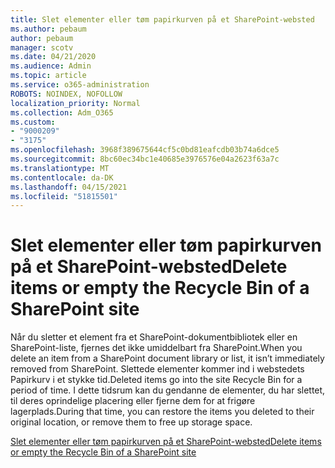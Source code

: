 ```yaml
---
title: Slet elementer eller tøm papirkurven på et SharePoint-websted
ms.author: pebaum
author: pebaum
manager: scotv
ms.date: 04/21/2020
ms.audience: Admin
ms.topic: article
ms.service: o365-administration
ROBOTS: NOINDEX, NOFOLLOW
localization_priority: Normal
ms.collection: Adm_O365
ms.custom:
- "9000209"
- "3175"
ms.openlocfilehash: 3968f389675644cf5c0bd81eafcdb03b74a6dce5
ms.sourcegitcommit: 8bc60ec34bc1e40685e3976576e04a2623f63a7c
ms.translationtype: MT
ms.contentlocale: da-DK
ms.lasthandoff: 04/15/2021
ms.locfileid: "51815501"
---
```

# <a name="delete-items-or-empty-the-recycle-bin-of-a-sharepoint-site"></a><span data-ttu-id="c6464-102">Slet elementer eller tøm papirkurven på et SharePoint-websted</span><span class="sxs-lookup"><span data-stu-id="c6464-102">Delete items or empty the Recycle Bin of a SharePoint site</span></span> 

<span data-ttu-id="c6464-103">Når du sletter et element fra et SharePoint-dokumentbibliotek eller en SharePoint-liste, fjernes det ikke umiddelbart fra SharePoint.</span><span class="sxs-lookup"><span data-stu-id="c6464-103">When you delete an item from a SharePoint document library or list, it isn’t immediately removed from SharePoint.</span></span> <span data-ttu-id="c6464-104">Slettede elementer kommer ind i webstedets Papirkurv i et stykke tid.</span><span class="sxs-lookup"><span data-stu-id="c6464-104">Deleted items go into the site Recycle Bin for a period of time.</span></span> <span data-ttu-id="c6464-105">I dette tidsrum kan du gendanne de elementer, du har slettet, til deres oprindelige placering eller fjerne dem for at frigøre lagerplads.</span><span class="sxs-lookup"><span data-stu-id="c6464-105">During that time, you can restore the items you deleted to their original location, or remove them to free up storage space.</span></span>

[<span data-ttu-id="c6464-106">Slet elementer eller tøm papirkurven på et SharePoint-websted</span><span class="sxs-lookup"><span data-stu-id="c6464-106">Delete items or empty the Recycle Bin of a SharePoint site</span></span>](https://support.office.com/article/2e713599-d13e-40d6-96dc-66f0a366f74e)